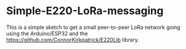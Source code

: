 # Simple-E220-LoRa-messaging
This is a simple sketch to get a small peer-to-peer LoRa network going using the Arduino/ESP32 and the https://github.com/ConnorKirkpatrick/E220Lib library.
